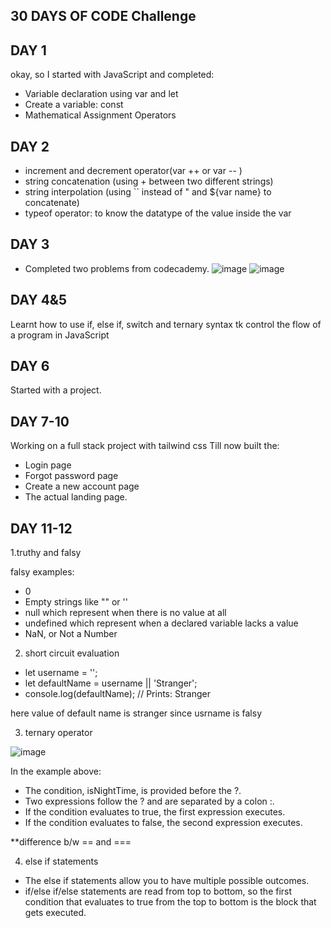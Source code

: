 ## 30 DAYS OF CODE Challenge





## DAY 1
okay, so I started with JavaScript and completed:
- Variable declaration using var and let
- Create a variable: const
- Mathematical Assignment Operators

## DAY 2
- increment and decrement operator(var ++ or var -- )
- string concatenation (using + between two different strings)
- string interpolation (using `` instead of " and ${var name} to concatenate) 
- typeof operator: to know the datatype of the value inside the var

## DAY 3
- Completed two problems from codecademy.
![image](https://user-images.githubusercontent.com/74983536/139049733-92220087-68f9-4dbe-bdb8-4b45966bea51.png)
![image](https://user-images.githubusercontent.com/74983536/139052801-978223e0-c826-4ef4-847f-ce3750c585dd.png)

## DAY 4&5
Learnt how to use if, else if, switch and ternary syntax tk control the flow of a program in JavaScript

## DAY 6
Started with a project.

## DAY 7-10

Working on a full stack project with tailwind css 
Till now built the:
- Login page
- Forgot password page
- Create a new account page 
- The actual landing page.

## DAY 11-12

1.truthy and falsy


falsy examples:
- 0
- Empty strings like "" or ''
- null which represent when there is no value at all
- undefined which represent when a declared variable lacks a value
- NaN, or Not a Number

2. short circuit evaluation

- let username = '';
- let defaultName = username || 'Stranger';
- console.log(defaultName); // Prints: Stranger

here value of default name is stranger since usrname is falsy

3. ternary operator


![image](https://user-images.githubusercontent.com/74983536/140511165-747f60ab-59c6-4bed-8723-ec4c96b792f8.png)


In the example above: 
- The condition, isNightTime, is provided before the ?. 
- Two expressions follow the ? and are separated by a colon :. 
- If the condition evaluates to true, the first expression executes. 
- If the condition evaluates to false, the second expression executes. 
 
**difference b/w == and ===

4. else if statements
- The else if statements allow you to have multiple possible outcomes. 
- if/else if/else statements are read from top to bottom, so the first condition that evaluates to true from the top to bottom is the block that gets executed.
